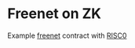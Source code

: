 
# Freenet on ZK 

Example [freenet](https://github.com/freenet/freenet-core/) contract with [RISC0](https://github.com/risc0/risc0)